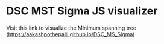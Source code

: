 # DSC MST Sigma JS visualizer

Visit this link to visualize the Minimum spanning tree
(https://aakashpothepalli.github.io/DSC_MS_Sigma)